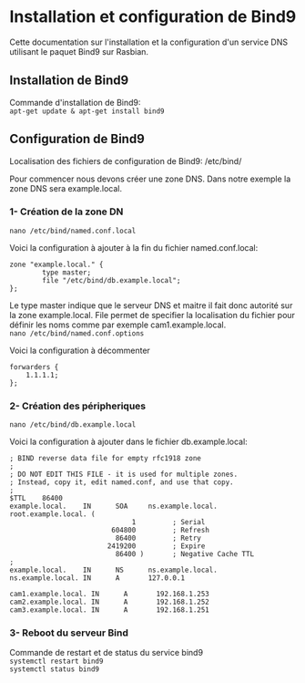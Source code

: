 # **Installation et configuration de Bind9**

Cette documentation sur l'installation et la configuration d'un service DNS utilisant le paquet Bind9 sur Rasbian.

## **Installation de Bind9**

Commande d'installation de Bind9:</br>
``apt-get update & apt-get install bind9``

## **Configuration de Bind9**

Localisation des fichiers de configuration de Bind9: /etc/bind/

Pour commencer nous devons créer une zone DNS.
Dans notre exemple la zone DNS sera example.local.</br>
### **1- Création de la zone DN**
``nano /etc/bind/named.conf.local``</br>

Voici la configuration à ajouter à la fin du fichier named.conf.local:
```
zone "example.local." {
        type master;
        file "/etc/bind/db.example.local";
};
```

Le type master indique que le serveur DNS et maitre il fait donc autorité sur la zone example.local. File permet de specifier la localisation du fichier pour définir les noms comme par exemple cam1.example.local.</br>
``nano /etc/bind/named.conf.options``

Voici la configuration à décommenter 
```
forwarders {
    1.1.1.1;
};
```

### **2- Création des péripheriques**

``nano /etc/bind/db.example.local``

Voici la configuration à ajouter dans le fichier db.example.local:
```
; BIND reverse data file for empty rfc1918 zone
;
; DO NOT EDIT THIS FILE - it is used for multiple zones.
; Instead, copy it, edit named.conf, and use that copy.
;
$TTL    86400
example.local.    IN      SOA     ns.example.local. root.example.local. (
                              1         ; Serial
                         604800         ; Refresh
                          86400         ; Retry
                        2419200         ; Expire
                          86400 )       ; Negative Cache TTL
;
example.local.    IN      NS      ns.example.local.
ns.example.local. IN      A       127.0.0.1

cam1.example.local. IN      A       192.168.1.253
cam2.example.local. IN      A       192.168.1.252
cam3.example.local. IN      A       192.168.1.251
```

### **3- Reboot du serveur Bind**
Commande de restart et de status du service bind9</br>
``systemctl restart bind9``</br>
``systemctl status bind9``
